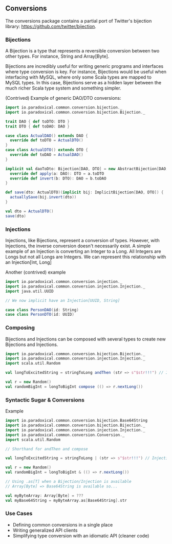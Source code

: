 Conversions
---

The conversions package contains a partial port of Twitter's bijection library: https://github.com/twitter/bijection. 

### Bijections
A Bijection is a type that represents a reversible conversion between two other types. For instance, String and Array\[Byte\]. 

Bijections are incredibly useful for writing generic programs and interfaces where type conversion is key. For instance, Bijections would be useful when interfacing with MySQL, where only some Scala types are mapped to MySQL types. In this case, Bijections serve as a hidden layer between the much richer Scala type system and something simpler.

(Contrived) Example of generic DAO/DTO conversions:
```scala
import io.paradoxical.common.conversion.bijection._
import io.paradoxical.common.conversion.bijection.Bijection._

trait DAO { def toDTO: DTO }
trait DTO { def toDAO: DAO }

case class ActualDAO() extends DAO {
  override def toDTO = ActualDTO()
}
case class ActualDTO() extends DTO {
  override def toDAO = ActualDAO()
}

implicit val daoToDto: Bijection[DAO, DTO] = new AbstractBijection[DAO, DTO] {
  override def apply(a: DAO): DTO = a.toDTO
  override def invert(b: DTO): DAO = b.toDAO
}

def save(dto: ActualDTO)(implicit bij: ImplicitBijection[DAO, DTO]) {
  actuallySave(bij.invert(dto))
}

val dto = ActualDTO()
save(dto)
```

### Injections
Injections, like Bijections, represent a conversion of types. However, with Injections, the inverse conversion doesn't necessarily exist. A simple example of an Injection is converting an Integer to a Long. All Integers are Longs but not all Longs are Integers. We can represent this relationship with an Injection\[Int, Long\]

Another (contrived) example
```scala
import io.paradoxical.common.conversion.injection._
import io.paradoxical.common.conversion.injection.Injection._
import java.util.UUID

// We now implicit have an Injection[UUID, String]

case class PersonDAO(id: String)
case class PersonDTO(id: UUID)


```

### Composing
Bijections and Injections can be composed with several types to create new Bijections and Injections. 

```scala
import io.paradoxical.common.conversion.bijection.Bijection._
import io.paradoxical.common.conversion.injection.Injection._
import scala.util.Random

val longToExcitedString = stringToLong andThen (str => s"$str!!!") // Injection[Long, String]

val r = new Random()
val randomBigInt = longToBigInt compose (() => r.nextLong())
```

### Syntactic Sugar & Conversions

Example
```scala
import io.paradoxical.common.conversion.bijection.Base64String
import io.paradoxical.common.conversion.bijection.Bijection._
import io.paradoxical.common.conversion.injection.Injection._
import io.paradoxical.common.conversion.Conversion._
import scala.util.Random

// Shorthand for andThen and compose

val longToExcitedString = stringToLong | (str => s"$str!!!") // Injection[Long, String]

val r = new Random()
val randomBigInt = longToBigInt & (() => r.nextLong())

// Using .as[T] when a Bijection/Injection is available
// Array[Byte] => Base64String is available so...

val myByteArray: Array[Byte] = ???
val myBase64String = myByteArray.as[Base64String].str
```

### Use Cases
* Defining common conversions in a single place
* Writing generalized API clients
* Simplifying type conversion with an idiomatic API (cleaner code)

